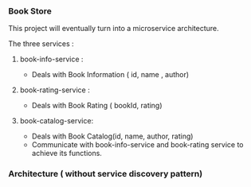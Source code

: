 ### Book Store

This project will eventually turn into a microservice architecture.

The three services :

1. book-info-service : 
   - Deals with Book Information ( id, name , author)
   
2. book-rating-service :
   - Deals with Book Rating ( bookId, rating)
   
3. book-catalog-service:
   - Deals with Book Catalog(id, name, author, rating)
   - Communicate with book-info-service and book-rating service to 
    achieve its functions.

### Architecture ( without service discovery pattern)